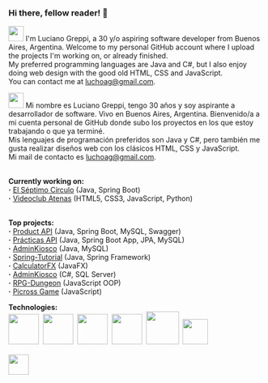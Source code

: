 ### Hi there, fellow reader! 👋

<img height=30 src="https://i1.pngguru.com/preview/715/644/898/world-flag-icons-united-kingdom-flag-art.jpg"> I'm Luciano Greppi, a 30 y/o aspiring software developer from Buenos Aires, Argentina. Welcome to my personal GitHub account where I upload the projects I'm working on, or already finished.<br>
My preferred programming languages are Java and C#, but I also enjoy doing web design with the good old HTML, CSS and JavaScript.<br>
You can contact me at luchoag@gmail.com.<br>

<img height=30 src="https://cdn.icon-icons.com/icons2/1531/PNG/128/3253482-flag-spain-icon_106784.png"> Mi nombre es Luciano Greppi, tengo 30 años y soy aspirante a desarrollador de software. Vivo en Buenos Aires, Argentina. Bienvenido/a a mi cuenta personal de GitHub donde subo los proyectos en los que estoy trabajando o que ya terminé.<br>
Mis lenguajes de programación preferidos son Java y C#, pero también me gusta realizar diseños web con los clásicos HTML, CSS y JavaScript.<br>
Mi mail de contacto es luchoag@gmail.com.<br>

<br>
<b>Currently working on:</b> <br>
<b>·</b> <a href="https://github.com/Luchoag/El-Septimo-Circulo">El Séptimo Círculo</a> (Java, Spring Boot)<br>
<b>·</b> <a href="https://github.com/Luchoag/Videoclub-Atenas">Videoclub Atenas</a> (HTML5, CSS3, JavaScript, Python)<br><br>

<b>Top projects:</b><br>
<b>·</b> <a href="https://github.com/Luchoag/product-api">Product API</a> (Java, Spring Boot, MySQL, Swagger) \
<b>·</b> <a href="https://github.com/Luchoag/product-api">Prácticas API</a> (Java, Spring Boot App, JPA, MySQL) \
<b>·</b> <a href="https://github.com/Luchoag/administracion-kiosco-java">AdminKiosco</a> (Java, MySQL) \
<b>·</b> <a href="https://github.com/Luchoag/spring-tutorial">Spring-Tutorial</a> (Java, Spring Framework) \
<b>·</b> <a href="https://github.com/Luchoag/CalculatorFX">CalculatorFX</a> (JavaFX) \
<b>·</b> <a href="https://github.com/Luchoag/AdminKiosco">AdminKiosco</a> (C#, SQL Server) \
<b>·</b> <a href="https://github.com/Luchoag/rpg-dungeon">RPG-Dungeon</a> (JavaScript OOP) \
<b>·</b> <a href="https://github.com/Luchoag/picross-game">Picross Game</a> (JavaScript)
 
 <b>Technologies:</b> \
<img height=60 src="https://cdn.iconscout.com/icon/free/png-256/java-23-225999.png">&nbsp;
<img height=60 src="https://i.imgur.com/RzQDVCX.png">&nbsp;
<img height=60 src="https://encrypted-tbn0.gstatic.com/images?q=tbn%3AANd9GcQo8gnVA2n-OPRpw6HwKaHyAYTRd-st-JozSg&usqp=CAU">&nbsp;
<img height=60 src="https://cdn.iconscout.com/icon/free/png-256/git-1-226092.png">&nbsp;
<img height=65 src="https://cdn.icon-icons.com/icons2/2415/PNG/512/mysql_original_wordmark_logo_icon_146417.png">&nbsp;
<img height=50 src="https://cdn.icon-icons.com/icons2/2108/PNG/512/javascript_icon_130900.png">
<br><br>
<a href="https://www.linkedin.com/in/luciano-adolfo-greppi/"><img height=40 src="https://encrypted-tbn0.gstatic.com/images?q=tbn%3AANd9GcSk-cX_eLmfG6blX5lcqrcnB59gvHWpCmiK4Q&usqp=CAU"></a>
<br>

<!--
**Luchoag/Luchoag** is a ✨ _special_ ✨ repository because its `README.md` (this file) appears on your GitHub profile.

Here are some ideas to get you started:

- 🔭 I’m currently working on ...
- 🌱 I’m currently learning ...
- 👯 I’m looking to collaborate on ...
- 🤔 I’m looking for help with ...
- 💬 Ask me about ...
- 📫 How to reach me: ...
- 😄 Pronouns: ...
- ⚡ Fun fact: ...
-->

